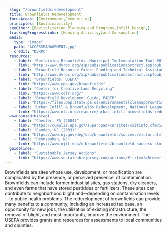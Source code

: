 ```yaml
---
  slug: "/brownfieldsredevelopment"
  title: Brownfields Redevelopment
  focusAreas: [Environment,Communities]
  principles: [Sustainability]
  seeOther: [Revitalization Planning and Programs,Infill Design,]
  trackingProgressLinks: [Housing Activity,Land Consumption]
  media: 
    type: "image"
    path: "ACCESSMANAGEMENT.jpg"
    credit: "DVRPC"
  resources: 
    - label: "Reclaiming Brownfields, Municipal Implementation Tool #010, DVRPC"
      link: "http://www.dvrpc.org/asp/pubs/publicationabstract.asp?pub_id=MIT010"
    - label: "Brownfield Resource Guide: Funding and Technical Assistance for Remediation and Reuse, DVRPC"
      link: "http://www.dvrpc.org/asp/pubs/publicationabstract.asp?pub_id=07052"
    - label: "Brownfields, USEPA"
      link: "https://www.epa.gov/brownfields"
    - label: "Center for Creative Land Recycling"
      link: "https://www.cclr.org/"
    - label: "Brownfield Development Guide, PADEP"
      link: "https://files.dep.state.pa.us/environmentalcleanupbrownfields/brownfieldredevelopment/BrownfieldRedevelopmentPortalFiles/guides/34858_Brownfield_Guide11_22_17.pdf"
    - label: "Urban Infill & Brownfields Redevelopment, National League of Cities"
      link: "https://www.nlc.org/resource/urban-infill-brownfields-redevelopment/"
  whoHasUsedThisTool: 
    - label: "Chester, PA (2004)"
      link: "https://cumulis.epa.gov/supercpad/cursites/csitinfo.cfm?id=0301343"
    - label: "Camden, NJ (2003)"
      link: "https://www.nj.gov/dep/srp/brownfields/success/victor.htm"
    - label: "Pennsauken, NJ"
      link: "https://www.njit.edu/njbrownfields/brownfield-success-stories"
  guidelines: 
    - label: "Sustainable Jersey Actions"
      link: "https://www.sustainablejersey.com/actions/#:~:text=Brownfields"
---
```


Brownfields are sites whose use, development, or modification are complicated by the presence, or perceived presence, of contamination. Brownfields can include former industrial sites, gas stations, dry cleaners, and even farms that have stored pesticides or fertilizers. These sites can contribute to neighborhood blight and—depending on contamination levels—to public health problems. The redevelopment of brownfields can provide many benefits to a community, including an increased tax base, an opportunity for new jobs, the utilization of existing infrastructure, the removal of blight, and most importantly, improve the environment. The USEPA provides grants and resources for assessments to local communities and counties.
